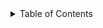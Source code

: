 <details>
<summary>Table of Contents</summary>

- [Document Summarizer](#document-summarizer)
  - [Screenshots](#screenshots)
  - [Project Pipeline](#project-pipeline)
    - [Pre-Processing](#pre-processing)
      - [Text Extraction](#text-extraction)
      - [Image Caption Generation](#image-caption-generation)
      - [Text Chunking](#text-chunking)
    - [Summarization](#summarization)
      - [BART Model](#bart-model)
      - [Llama Model](#llama-model)
    - [Question-Answering](#question-answering)
      - [Ollama Mistral Model](#ollama-mistral-model)
  - [Usage Instructions and Demo](#usage-instructions-and-demo)
  - [Authors](#authors)
    - [Arihant Jain](#arihant-jain)
    - [Arunav Sameer](#arunav-sameer)
    - [Anmol Joshi](#anmol-joshi)
    - [Tanishq Godha](#tanishq-godha)

</details>

